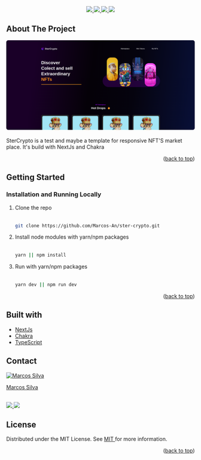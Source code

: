 <div id="top"></div>

<div align="center">
   <a href="#">
      <img src="https://img.shields.io/badge/TypeScript-007ACC?style=for-the-badge&logo=typescript&logoColor=white" /> 
  </a>
    <a href="#">
      <img src="https://img.shields.io/badge/Next-black?style=for-the-badge&logo=next.js&logoColor=white" />    
   </a>  
   <a href="#">
      <img src="https://img.shields.io/badge/tailwindcss-%2338B2AC.svg?style=for-the-badge&logo=tailwind-css&logoColor=white" /> 
   </a>  
   <a href="https://www.linkedin.com/in/marcos-antonio-579370160/" target="_blank">
      <img src="https://img.shields.io/badge/LinkedIn-0077B5?style=for-the-badge&logo=linkedin&logoColor=white" />
    </a>
</div>
 

<!-- ABOUT THE PROJECT -->

## About The Project

<a href="https://noemia.vercel.app/" target="_blank">
  <img src="public/screen.png" alt="Logo">
</a> 
<br> 
<br> 
  SterCrypto is a test and maybe a template for responsive NFT'S market place. It's build with NextJs and Chakra
<br> 

<p align="right">(<a href="#top">back to top</a>)</p>
 
 
<!-- GETTING STARTED -->

## Getting Started

### Installation and Running Locally
 
1. Clone the repo
   ```bash
   
   git clone https://github.com/Marcos-An/ster-crypto.git
   
   ```
2. Install node modules with yarn/npm packages
   ```bash
   
   yarn || npm install 
   
   ```
   
3. Run with yarn/npm packages
   ```bash
   
   yarn dev || npm run dev 
   
   ```  
 
<p align="right">(<a href="#top">back to top</a>)</p>
 
 
## Built with

-   [NextJs](https://nextjs.org/) 
-   [Chakra](https://chakra-ui.com/)
-   [TypeScript](https://www.typescriptlang.org/) 

<!-- CONTACT -->

## Contact
<a href="https://www.linkedin.com/in/marcos-antonio-579370160/" target="_blank">
  <img src="https://avatars.githubusercontent.com/u/42773135?v=4" width="100px" alt="Marcos Silva"/>
  <p>Marcos Silva</p>
</a>
<br /> 
<div >
     <a href="https://www.linkedin.com/in/marcos-antonio-579370160/" target="_blank">
      <img src="https://img.shields.io/badge/LinkedIn-0077B5?style=for-the-badge&logo=linkedin&logoColor=white" />
    </a>
   <a href="mailto:marcos.silva.0556@gmail.com" target="_blank">
      <img src="https://img.shields.io/badge/Gmail-D14836?style=for-the-badge&logo=gmail&logoColor=white" />
    </a>

</div> 

<!-- CONTACT -->

## License

Distributed under the MIT License. See <a href="https://github.com/Marcos-An/noemia/blob/main/LICENSE" target="_blank"> MIT </a> for more information.

<p align="right">(<a href="#top">back to top</a>)</p>


